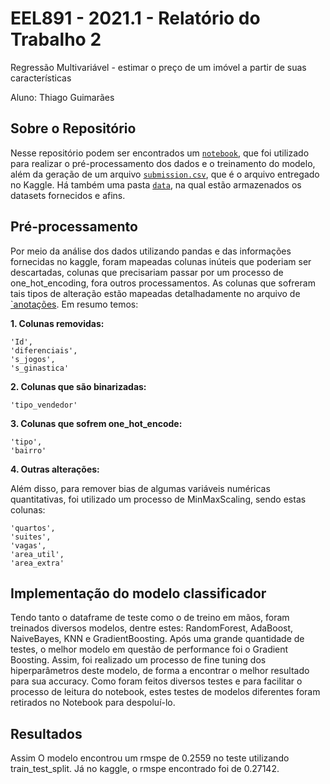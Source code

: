 # EEL891 - 2021.1 - Relatório do Trabalho 2
Regressão Multivariável - estimar o preço de um imóvel a partir de suas características

Aluno: Thiago Guimarães

## Sobre o Repositório

Nesse repositório podem ser encontrados um [`notebook`](https://github.com/guim4dev/realty-price-estimate/blob/main/notebook.ipynb), que foi utilizado
para realizar o pré-processamento dos dados e o treinamento do modelo, além da geração de um arquivo [`submission.csv`](https://github.com/guim4dev/realty-price-estimate/blob/main/submission.csv), que é o arquivo entregado no Kaggle. Há também uma pasta [`data`](https://github.com/guim4dev/realty-price-estimate/tree/main/data), na qual estão armazenados os datasets fornecidos e afins.

## Pré-processamento

Por meio da análise dos dados utilizando pandas e das informações fornecidas no kaggle, foram mapeadas colunas inúteis que poderiam ser descartadas, colunas que precisariam passar por um processo de one_hot_encoding, fora outros processamentos. As colunas que sofreram tais tipos de alteração estão mapeadas detalhadamente no arquivo de [`anotações](https://github.com/guim4dev/realty-price-estimate/blob/main/anotacoes.txt).
Em resumo temos:

**1. Colunas removidas:**

```
'Id',
'diferenciais',
's_jogos',
's_ginastica'
```

**2. Colunas que são binarizadas:**

```
'tipo_vendedor'
```

**3. Colunas que sofrem one_hot_encode:**

```
'tipo',
'bairro'
```

**4. Outras alterações:**

Além disso, para remover bias de algumas variáveis numéricas quantitativas, foi utilizado um processo de MinMaxScaling, sendo estas colunas:

```
'quartos',
'suites',
'vagas',
'area_util',
'area_extra'
```

## Implementação do modelo classificador

Tendo tanto o dataframe de teste como o de treino em mãos, foram treinados diversos modelos, dentre estes: RandomForest, AdaBoost, NaiveBayes, KNN e GradientBoosting. Após uma grande quantidade de testes, o melhor modelo em questão de performance foi o Gradient Boosting. Assim, foi realizado um processo de fine tuning dos hiperparâmetros deste modelo, de forma a encontrar o melhor resultado para sua accuracy. Como foram feitos diversos testes e para facilitar o processo de leitura do notebook, estes testes de modelos diferentes foram retirados no Notebook para despoluí-lo.


## Resultados

Assim
O modelo encontrou um rmspe de 0.2559 no teste utilizando train_test_split. Já no kaggle, o rmspe encontrado foi de 0.27142.